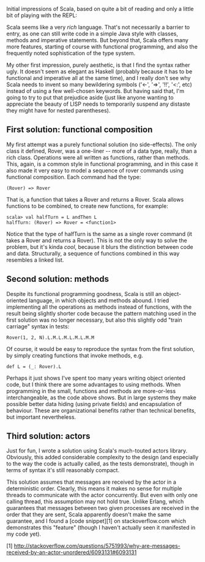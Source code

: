 Initial impressions of Scala, based on quite a bit of reading and only a little bit of playing with the REPL:

Scala seems like a very *rich* language. That's not necessarily a barrier to entry, as one can still write code in a simple Java style with classes, methods and imperative statements. But beyond that, Scala offers many more features, starting of course with functional programming, and also the frequently noted sophistication of the type system.

My other first impression, purely aesthetic, is that I find the syntax rather ugly. It doesn't seem as elegant as Haskell (probably because it has to be functional and imperative all at the same time), and I really don't see why Scala needs to invent so many bewildering symbols ('<-', '=>', '!!', '<:', etc) instead of using a few well-chosen keywords. But having said that, I'm going to try to put that prejudice aside (just like anyone wanting to appreciate the beauty of LISP needs to temporarily suspend any distaste they might have for nested parentheses).


First solution: functional composition
--------------------------------------

My first attempt was a purely functional solution (no side-effects). The only class it defined, Rover, was a one-liner -- more of a data type, really, than a rich class. Operations were all written as functions, rather than methods. This, again, is a common style in functional programming, and in this case it also made it very easy to model a sequence of rover commands using functional composition. Each command had the type:

    (Rover) => Rover

That is, a function that takes a Rover and returns a Rover. Scala allows functions to be combined, to create new functions, for example:

    scala> val halfTurn = L andThen L
    halfTurn: (Rover) => Rover = <function1>

Notice that the type of halfTurn is the same as a single rover command (it takes a Rover and returns a Rover). This is not the only way to solve the problem, but it's kinda *cool*, because it blurs the distinction between code and data. Structurally, a sequence of functions combined in this way resembles a linked list.


Second solution: methods
------------------------

Despite its functional programming goodness, Scala is still an object-oriented language, in which objects and methods abound. I tried implementing all the operations as methods instead of functions, with the result being slightly shorter code because the pattern matching used in the first solution was no longer necessary, but also this slightly odd "train carriage" syntax in tests:

    Rover(1, 2, N).L.M.L.M.L.M.L.M.M

Of course, it would be easy to reproduce the syntax from the first solution, by simply creating functions that invoke methods, e.g.

    def L = (_: Rover).L

Perhaps it just shows I've spent too many years writing object oriented code, but I think there are some advantages to using methods. When programming in the small, functions and methods are more-or-less interchangeable, as the code above shows. But in large systems they make possible better data hiding (using private fields) and encapsulation of behaviour. These are organizational benefits rather than technical benefits, but important nevertheless.


Third solution: actors
----------------------

Just for fun, I wrote a solution using Scala's much-touted actors library. Obviously, this added considerable complexity to the design (and especially to the way the code is actually called, as the tests demonstrate), though in terms of syntax it's still reasonably compact.

This solution assumes that messages are received by the actor in a deterministic order. Clearly, this means it makes no sense for multiple threads to communicate with the actor concurrently. But even with only one calling thread, this assumption may not hold true. Unlike Erlang, which guarantees that messages between two given processes are received in the order that they are sent, Scala apparently doesn't make the same guarantee, and I found a [code snippet][1] on stackoverflow.com which demonstrates this "feature" (though I haven't actually seen it manifested in my code yet).

[1] http://stackoverflow.com/questions/5751993/why-are-messages-received-by-an-actor-unordered/6093131#6093131
